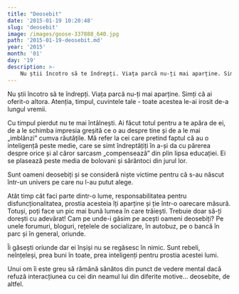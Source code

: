 ```yaml
---
title: "Deosebit"
date: '2015-01-19 10:20:48'
slug: 'deosebit'
image: /images/goose-337888_640.jpg
path: '2015-01-19-deosebit.md'
year: '2015'
month: '01'
day: '19'
description: >-
    Nu știi încotro să te îndrepți. Viața parcă nu-ți mai aparține. Simți că ai oferit-o altora. Atenția, timpul, cuvintele tale - toate acestea le-ai irosit de-a lungul vremii.Cu timpul pierdut nu te ma
---
```

<div class="kg-card-markdown"><p>Nu știi încotro să te îndrepți. Viața parcă nu-ți mai aparține. Simți că ai oferit-o altora. Atenția, timpul, cuvintele tale - toate acestea le-ai irosit de-a lungul vremii.</p>
<p>Cu timpul pierdut nu te mai întâlnești. Ai făcut totul pentru a te apăra de ei, de a le schimba impresia greșită ce o au despre tine și de a le mai „imblânzi” cumva răutățile. Mă refer la cei care pretind faptul că au o inteligență peste medie, care se simt îndreptățiți în a-și da cu părerea despre orice și al căror sarcasm „compensează” din plin lipsa educației. Ei se plasează peste media de bolovani și sărăntoci din jurul lor.</p>
<p>Sunt oameni deosebiți și se consideră niște victime pentru că s-au născut într-un univers pe care nu l-au putut alege.</p>
<p>Atât timp cât faci parte dintr-o lume, responsabilitatea pentru disfuncționalitatea, prostia acesteia îți aparține și ție într-o oarecare măsură. Totuși, poți face un pic mai bună lumea în care trăiești. Trebuie doar să-ți dorești cu adevărat! Cam pe unde-i găsim pe acești oameni deosebiți? Pe unele forumuri, bloguri, rețelele de socializare, în autobuz, pe o bancă în parc și în general, oriunde.</p>
<p>Îi găsești oriunde dar ei înșiși nu se regăsesc în nimic. Sunt rebeli, neînțeleși, prea buni în toate, prea inteligenți pentru prostia acestei lumi.</p>
<p>Unui om îi este greu să rămână sănătos din punct de vedere mental dacă refuză interacțiunea cu cei din neamul lui din diferite motive... deosebite, de altfel.</p>
</div>
    